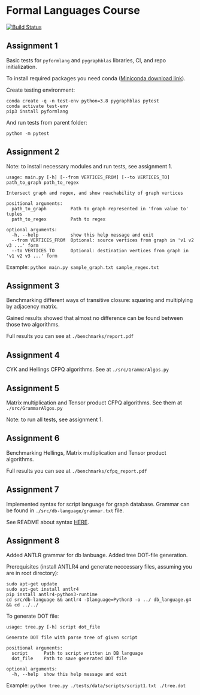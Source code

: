 # Formal Languages Course

[![Build Status](https://travis-ci.com/e90r/formal_languages_course.svg?branch=assignment_8)](https://travis-ci.com/e90r/formal_languages_course)

## Assignment 1

Basic tests for `pyformlang` and `pygraphblas` libraries, CI, and repo initialization.

To install required packages you need conda ([Miniconda download link](https://docs.conda.io/en/latest/miniconda.html)).

Create testing environment:
```
conda create -q -n test-env python=3.8 pygraphblas pytest
conda activate test-env
pip3 install pyformlang 
```

And run tests from parent folder:
```
python -m pytest
```

## Assignment 2

Note: to install necessary modules and run tests, see assignment 1.

```
usage: main.py [-h] [--from VERTICES_FROM] [--to VERTICES_TO] path_to_graph path_to_regex

Intersect graph and regex, and show reachability of graph vertices

positional arguments:
  path_to_graph         Path to graph represented in 'from value to' tuples
  path_to_regex         Path to regex

optional arguments:
  -h, --help            show this help message and exit
  --from VERTICES_FROM  Optional: source vertices from graph in 'v1 v2 v3 ...' form
  --to VERTICES_TO      Optional: destination vertices from graph in 'v1 v2 v3 ...' form
```

Example: `python main.py sample_graph.txt sample_regex.txt`

## Assignment 3

Benchmarking different ways of transitive closure: squaring and multiplying by adjacency matrix.

Gained results showed that almost no difference can be found between those two algorithms.

Full results you can see at `./benchmarks/report.pdf`

## Assignment 4

CYK and Hellings CFPQ algorithms. See at `./src/GrammarAlgos.py`

## Assignment 5

Matrix multiplication and Tensor product CFPQ algorithms. See them at `./src/GrammarAlgos.py`

Note: to run all tests, see assignment 1.

## Assignment 6

Benchmarking Hellings, Matrix multiplication and Tensor product algorithms.

Full results you can see at `./benchmarks/cfpq_report.pdf`

## Assignment 7

Implemented syntax for script language for graph database. Grammar can be found in `./src/db-language/grammar.txt` file.

See README about syntax [HERE](src/db-language/readme.md).

## Assignment 8

Added ANTLR grammar for db lanbuage. Added tree DOT-file generation.

Prerequisites (install ANTLR4 and generate neccessary files, assuming you are in root directory):

```
sudo apt-get update
sudo apt-get install antlr4
pip install antlr4-python3-runtime
cd src/db-language && antlr4 -Dlanguage=Python3 -o ../ db_language.g4 && cd ../../
```

To generate DOT file:

```
usage: tree.py [-h] script dot_file

Generate DOT file with parse tree of given script

positional arguments:
  script      Path to script written in DB language
  dot_file    Path to save generated DOT file

optional arguments:
  -h, --help  show this help message and exit
```

Example: `python tree.py ./tests/data/scripts/script1.txt ./tree.dot`
